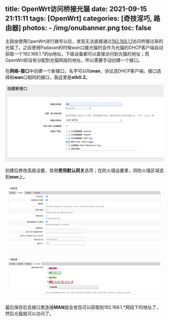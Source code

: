 title: OpenWrt访问桥接光猫
date: 2021-09-15 21:11:11
tags: [OpenWrt]
categories: [奇技淫巧, 路由器]
photos: 
	- /img/onubanner.png
toc: false
---
主路由使用OpenWrt进行拨号以后，发现无法直接通过[192.168.1.1](http://192.168.1.1/)访问桥接过来的光猫了。之前使用Padavan的时候wan口接光猫时会作为光猫的DHCP客户端自动获取一个192.168.1.*的ip地址，下级设备都可以直接访问到光猫的地址；而OpenWrt却没有分配到光猫网段的地址，所以需要手动创建一个接口。

在**网络-接口**中创建一个新接口，名字可以叫**man**，协议选DHCP客户端，接口选择和**wan**口相同的接口，我这里是**eth0.2**。

![创建新接口](/img/onuinterface.png)

创建后修改高级设置，禁用**使用默认网关**选项；在防火墙设置里，将防火墙区域选到**wan**上。

![高级设置](/img/onuadvanced.png)

![防火墙设置](/img/onufirewall.png)

最后保存后去接口里连接**MAN**就会发现可以获取到192.168.1.*网段下的地址了，然后光猫就可以访问了。